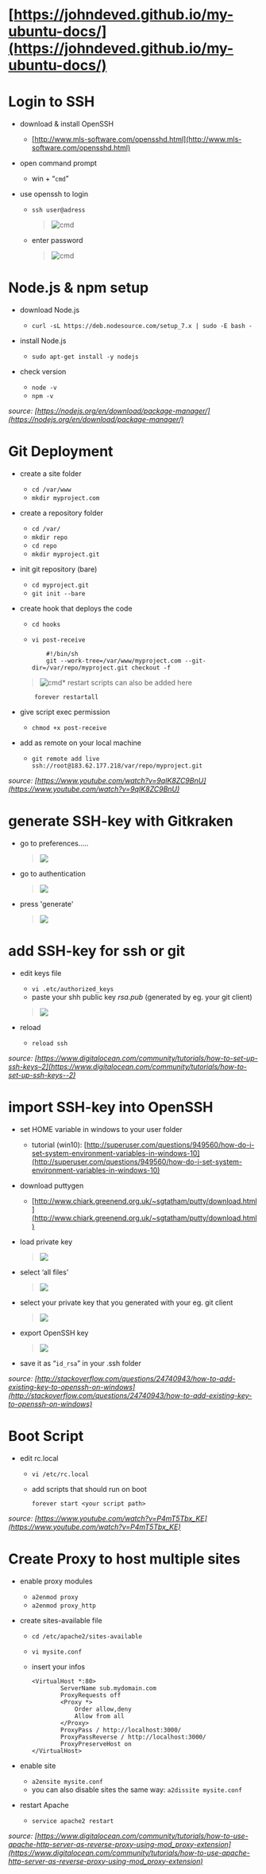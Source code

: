 # [https://johndeved.github.io/my-ubuntu-docs/](https://johndeved.github.io/my-ubuntu-docs/)

# Login to SSH

*   download & install OpenSSH

    *   [http://www.mls-software.com/opensshd.html](http://www.mls-software.com/opensshd.html)

*   open command prompt

    *   win + “`cmd`”

*   use openssh to login

    *   `ssh user@adress`

        > ![cmd](https://i.gyazo.com/803230452719537b262a9f3dcf63f373.png)
    *   enter password

        > ![cmd](https://i.gyazo.com/7136fbc0f033a3c34bb67cf3046f98d3.png)

# Node.js & npm setup

*   download Node.js

    *   `curl -sL https://deb.nodesource.com/setup_7.x | sudo -E bash -`

*   install Node.js

    *   `sudo apt-get install -y nodejs`

*   check version

    *   `node -v`
    *   `npm -v`

_source: [https://nodejs.org/en/download/package-manager/](https://nodejs.org/en/download/package-manager/)_

# Git Deployment

*   create a site folder

    *   `cd /var/www`
    *   `mkdir myproject.com`

*   create a repository folder

    *   `cd /var/`
    *   `mkdir repo`
    *   `cd repo`
    *   `mkdir myproject.git`

*   init git repository (bare)

    *   `cd myproject.git`
    *   `git init --bare`

*   create hook that deploys the code

    *   `cd hooks`
    *   `vi post-receive`

                #!/bin/sh
                git --work-tree=/var/www/myproject.com --git-dir=/var/repo/myproject.git checkout -f
    > ![cmd](https://i.gyazo.com/6c135d9c0d87cbc782d8641e7b41b2b1.png)*   restart scripts can also be added here

            forever restartall

*   give script exec permission

    *   `chmod +x post-receive`

*   add as remote on your local machine

    *   `git remote add live ssh://root@183.62.177.218/var/repo/myproject.git`

_source: [https://www.youtube.com/watch?v=9qIK8ZC9BnU](https://www.youtube.com/watch?v=9qIK8ZC9BnU)_

# generate SSH-key with Gitkraken

*   go to preferences.....
    > ![](https://i.gyazo.com/3448442c9d725ad8f585b2cfa87608f6.png)
    
*   go to authentication
    > ![](https://i.gyazo.com/b4b41440d02857dfa1b8bc2deed12eec.png)
    
*   press 'generate'
    > ![](https://i.gyazo.com/a63723692c9a1e93394b2da7f4c55e98.png)

# add SSH-key for ssh or git

*   edit keys file

    *   `vi .etc/authorized_keys`
    *   paste your shh public key _rsa.pub_ (generated by eg. your git client)
    > ![](https://i.gyazo.com/a63723692c9a1e93394b2da7f4c55e98.png)
*   reload

    *   `reload ssh`

_source: [https://www.digitalocean.com/community/tutorials/how-to-set-up-ssh-keys–2](https://www.digitalocean.com/community/tutorials/how-to-set-up-ssh-keys--2)_

# import SSH-key into OpenSSH

*   set HOME variable in windows to your user folder

    *   tutorial (win10): [http://superuser.com/questions/949560/how-do-i-set-system-environment-variables-in-windows-10](http://superuser.com/questions/949560/how-do-i-set-system-environment-variables-in-windows-10)

*   download puttygen

    *   [http://www.chiark.greenend.org.uk/~sgtatham/putty/download.html](http://www.chiark.greenend.org.uk/~sgtatham/putty/download.html)

*   load private key

    > ![](https://i.gyazo.com/c581075a12fe5c247418aea4fd84ad2b.png)
*   select ‘all files’

    > ![](https://i.gyazo.com/3b93c517f9b32f83bb11a77a18ad8654.png)
*   select your private key that you generated with your eg. git client

    > ![](https://i.gyazo.com/1572aaf07e479c25a3d6340b08f4a6f9.png)
*   export OpenSSH key

    > ![](https://i.gyazo.com/1e859a154e98345d8e7f44969a58ee71.png)
*   save it as “`id_rsa`” in your .ssh folder

_source: [http://stackoverflow.com/questions/24740943/how-to-add-existing-key-to-openssh-on-windows](http://stackoverflow.com/questions/24740943/how-to-add-existing-key-to-openssh-on-windows)_

# Boot Script

*   edit rc.local

    *   `vi /etc/rc.local`
    *   add scripts that should run on boot

            forever start <your script path>

_source: [https://www.youtube.com/watch?v=P4mT5Tbx_KE](https://www.youtube.com/watch?v=P4mT5Tbx_KE)_

# Create Proxy to host multiple sites

*   enable proxy modules

    *   `a2enmod proxy`
    *   `a2enmod proxy_http`

*   create sites-available file

    *   `cd /etc/apache2/sites-available`
    *   `vi mysite.conf`
    *   insert your infos

            <VirtualHost *:80>
                    ServerName sub.mydomain.com
                    ProxyRequests off
                    <Proxy *>
                        Order allow,deny
                        Allow from all
                    </Proxy>
                    ProxyPass / http://localhost:3000/
                    ProxyPassReverse / http://localhost:3000/
                    ProxyPreserveHost on
            </VirtualHost>

*   enable site

    *   `a2ensite mysite.conf`
    *   you can also disable sites the same way: `a2dissite mysite.conf`

*   restart Apache

    *   `service apache2 restart`

_source: [https://www.digitalocean.com/community/tutorials/how-to-use-apache-http-server-as-reverse-proxy-using-mod_proxy-extension](https://www.digitalocean.com/community/tutorials/how-to-use-apache-http-server-as-reverse-proxy-using-mod_proxy-extension)_
